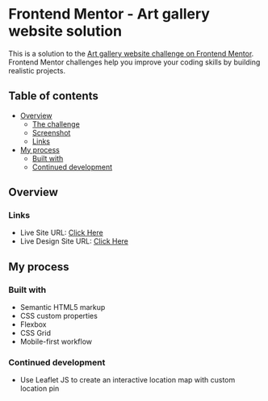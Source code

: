 # Frontend Mentor - Art gallery website solution

This is a solution to the [Art gallery website challenge on Frontend Mentor](https://www.frontendmentor.io/challenges/art-gallery-website-yVdrZlxyA). Frontend Mentor challenges help you improve your coding skills by building realistic projects. 

## Table of contents

- [Overview](#overview)
  - [The challenge](#the-challenge)
  - [Screenshot](#screenshot)
  - [Links](#links)
- [My process](#my-process)
  - [Built with](#built-with)
  - [Continued development](#continued-development)

## Overview
### Links

- Live Site URL: [Click Here](https://elegant-morse-5cd661.netlify.app)
- Live Design Site URL: [Click Here](https://elegant-morse-5cd661.netlify.app/design-system.html)

## My process

### Built with

- Semantic HTML5 markup
- CSS custom properties
- Flexbox
- CSS Grid
- Mobile-first workflow

### Continued development

- Use Leaflet JS to create an interactive location map with custom location pin


